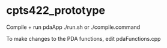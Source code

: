 # cpts422_prototype

Compile + run pdaApp
./run.sh or ./compile.command

To make changes to the PDA functions, edit pdaFunctions.cpp
